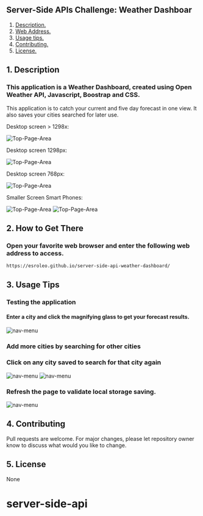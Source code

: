 ## Server-Side APIs Challenge: Weather Dashboar

1. [ Description. ](#desc)
2. [ Web Address. ](#web-address)
3. [ Usage tips. ](#usage)
4. [ Contributing. ](#contributing)
5. [ License. ](#license)

<a name="desc"></a>
## 1. Description

### This application is a Weather Dashboard, created using Open Weather API, Javascript, Boostrap and CSS.

This application is to catch your current and five day forecast in one view. It also saves your cities searched for later use.

Desktop screen > 1298x:

![Top-Page-Area](./assets/images/landing-page-desktop-big.JPG?raw=true "landing-page-desktop-big")

Desktop screen 1298px:

![Top-Page-Area](./assets/images/landing-page-desktip-1298-plus.JPG?raw=true "landing-page-desktip-1298-plus")

Desktop screen 768px:

![Top-Page-Area](./assets/images/landing-page-desktip-768-less.JPG?raw=true "landing-page-desktip-768-lesss")

Smaller Screen Smart Phones:

![Top-Page-Area](./assets/images/landing-page-desktip-smartPhones-1.JPG?raw=true "landing-page-desktip-smartPhones-1")
![Top-Page-Area](./assets/images/landing-page-desktip-smartPhones-2.JPG?raw=true "landing-page-desktip-smartPhones-2")

<a name="web-address"></a>
## 2. How to Get There

### Open your favorite web browser and enter the following web address to access.

```html
https://esroleo.github.io/server-side-api-weather-dashboard/
```
<a name="usage"></a>
## 3. Usage Tips

### Testing the application

#### Enter a city and click the magnifying glass to get your forecast results.

![nav-menu](./assets/images/one-city-searched.JPG?raw=true "one-city-searched")

### Add more cities by searching for other cities
### Click on any city saved to search for that city again

![nav-menu](./assets/images/one-city-searched-2.JPG?raw=true "one-city-searched-2")
![nav-menu](./assets/images/one-city-searched-6.JPG?raw=true "one-city-searched-6")

### Refresh the page to validate local storage saving.

![nav-menu](./assets/images/refresh-clicked.JPG?raw=true "refresh-clicked")

<a name="contributing"></a>
## 4. Contributing
Pull requests are welcome. For major changes, please let repository owner know to discuss what would you like to change.

<a name="license"></a>
## 5. License
None
# server-side-api

